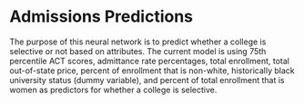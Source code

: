 # Admissions Predictions

The purpose of this neural network is to predict whether a college is selective or not based on attributes. The current model is using 75th percentile ACT scores, admittance rate percentages, total enrollment, total out-of-state price, percent of enrollment that is non-white, historically black university status (dummy variable), and percent of total enrollment that is women as predictors for whether a college is selective.
